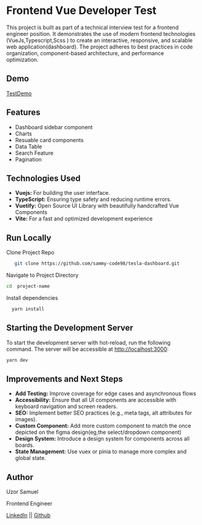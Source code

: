 # Frontend Vue Developer Test

This project is built as part of a technical interview test for a frontend engineer position. It demonstrates the use of modern frontend technologies (VueJs,Typescript,Scss ) to create an interactive, responsive, and scalable web application(dashboard). The project adheres to best practices in code organization, component-based architecture, and performance optimization.


## Demo
[TestDemo](https://samuel-uzor-tesla.vercel.app/)


## Features
- Dashboard sidebar component
- Charts
- Resuable card components
- Data Table
- Search Feature
- Pagination

## Technologies Used
- **Vuejs:** For building the user interface.
- **TypeScript:** Ensuring type safety and reducing runtime errors.
- **Vuetify:** Open Source UI Library with beautifully handcrafted Vue Components
- **Vite:** For a fast and optimized development experience 


## Run Locally

Clone Project Repo 

```bash
   git clone https://github.com/sammy-code98/tesla-dashboard.git
   ```

Navigate to Project Directory
```bash
cd  project-name
```

Install dependencies 

```bash
  yarn install
  ```

 ## Starting the Development Server

To start the development server with hot-reload, run the following command. The server will be accessible at [http://localhost:3000](http://localhost:3000):

```bash
yarn dev
```



## Improvements and Next Steps
- **Add Testing:** Improve coverage for edge cases and asynchronous flows
- **Accessibility:** Ensure that all UI components are accessible with keyboard navigation and screen readers.
- **SEO:** Implement better SEO practices (e.g., meta tags, alt attributes for images).
- **Custom Component:** Add more custom component to match the once depicted on the figma design(eg,the select/dropdown component) 
- **Design System:** Introduce a design system for components across all boards.
- **State Management:** Use vuex or pinia to manage more complex and global state.

## Author

Uzor Samuel

Frontend Engineer

[LinkedIn](https://www.linkedin.com/in/samuel-uzor98/) || [Github](https://github.com/sammy-code98)

